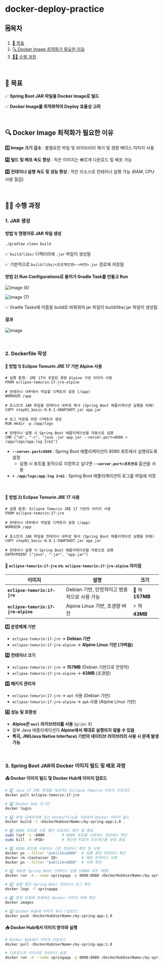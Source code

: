 # docker-deploy-practice

## 🗒️목차
1. [🎯 목표](#-목표)<br>
2. [🔍 Docker Image 최적화가 필요한 이유](#-docker-image-최적화가-필요한-이유)<br>
3. [👩‍💻 수행 과정](#-수행-과정)<br>

<br>

## 🎯 목표
✅ **Spring Boot JAR 파일을 Docker Image로 빌드**  

✅ **Docker Image를 최적화하여 Deploy 효율성 고려**

<br>

## 🔍 Docker Image 최적화가 필요한 이유
**1️⃣ Image 크기 감소** : 불필요한 파일 및 라이브러리 제거 및 경량 베이스 이미지 사용

**2️⃣ 빌드 및 배포 속도 향상** : 작은 이미지는 빠르게 다운로드 및 배포 가능 

**3️⃣ 컨테이너 실행 속도 및 성능 향상** : 적은 리소스로 컨테이너 실행 가능 (RAM, CPU 사용 절감)

<br>

## 👩‍💻 수행 과정
### 1. JAR 생성

#### 방법 1) 명령어로 JAR 파일 생성

```bash
./gradlew clean build
```

✅ `build/libs/` 디렉터리에 `.jar` 파일이 생성됨

✅ 기본적으로 `build/libs/<프로젝트명>-<버전>.jar` 경로에 저장됨

#### 방법 2) Run Configurations로 들어가 Gradle Task를 만들고 Run

![image (6)](https://github.com/user-attachments/assets/a615d728-309a-40b5-bf8c-cf400b5b4a44)

![image (7)](https://github.com/user-attachments/assets/79dec3ea-2065-402b-bcdb-bce6687ac9e9)

✅ Gradle Tasks에 이름을 build로 바꿔줘야 jar 파일이 build/libs/.jar 파일이 생성됨.

#### 결과

![image](https://github.com/user-attachments/assets/cd7626ef-5d87-425d-9ad7-6106e80840a0)

<br>


### 2. Dockerfile 작성
#### 🐋 방법 1) Eclipse Temurin JRE 17 기반 Alpine 사용
```
# 실행 환경: JRE 17이 포함된 경량 Alpine 기반 이미지 사용
FROM eclipse-temurin:17-jre-alpine

# 컨테이너 내부에서 작업할 디렉토리 설정 (/app)
WORKDIR /app

# 호스트의 JAR 파일을 컨테이너 내부로 복사 (Spring Boot 애플리케이션 실행을 위해)
COPY step01_basic-0.0.1-SNAPSHOT.jar app.jar

# 로그 저장을 위한 디렉토리 생성
RUN mkdir -p /app/logs

# 컨테이너 실행 시 Spring Boot 애플리케이션을 자동으로 실행
CMD ["sh", "-c", "java -jar app.jar --server.port=8080 > /app/logs/app.log 2>&1"]
```
- **`--server.port=8080`** : Spring Boot 애플리케이션이 8080 포트에서 실행되도록 설정
    - 실행 시 포트를 동적으로 지정하고 싶다면 **`--server.port=포트번호`** 옵션을 사용
- **`> /app/logs/app.log 2>&1`** : Spring Boot 애플리케이션의 로그를 파일에 저장

<br>

#### 🐋 방법 2) Eclipse Temurin JRE 17 사용
```
# 실행 환경: Eclipse Temurin JRE 17 기반의 이미지 사용
FROM eclipse-temurin:17-jre

# 컨테이너 내부에서 작업할 디렉토리 설정 (/app)
WORKDIR /app

# 호스트의 JAR 파일을 컨테이너 내부로 복사 (Spring Boot 애플리케이션 실행을 위해)
COPY step01_basic-0.0.1-SNAPSHOT.jar app.jar

# 컨테이너 실행 시 Spring Boot 애플리케이션을 자동으로 실행
ENTRYPOINT ["java", "-jar", "app.jar"]
```

#### 🚀 `eclipse-temurin:17-jre` vs. `eclipse-temurin:17-jre-alpine` 차이점
| 이미지 | 설명 | 크기 |
|--------|------|------|
| **`eclipse-temurin:17-jre`** | Debian 기반, 안정적이고 범용적으로 사용 가능 | 🚀 약 **157MB** |
| **`eclipse-temurin:17-jre-alpine`** | Alpine Linux 기반, 초경량 버전 | ⚡ 약 **43MB** |

**1️⃣ 운영체제 기반**
- `eclipse-temurin:17-jre` → **Debian 기반**
- `eclipse-temurin:17-jre-alpine` → **Alpine Linux 기반 (가벼움)**

**2️⃣ 컨테이너 크기**
- `eclipse-temurin:17-jre` → **157MB** (Debian 기반으로 안정적)
- `eclipse-temurin:17-jre-alpine` → **43MB** (초경량)

**3️⃣ 패키지 관리자**
- `eclipse-temurin:17-jre` → `apt` 사용 (Debian 기반)
- `eclipse-temurin:17-jre-alpine` → `apk` 사용 (Alpine Linux 기반)

**4️⃣ 성능 및 호환성**
- **Alpine은 `musl` 라이브러리를 사용** (`glibc` X)
- 일부 Java 애플리케이션이 **Alpine에서 제대로 실행되지 않을 수 있음**
- **특히, JNI(Java Native Interface) 기반의 네이티브 라이브러리 사용 시 문제 발생 가능**

<br>

### 3. Spring Boot JAR의 Docker 이미지 빌드 및 배포 과정

#### 📤 Docker 이미지 빌드 및 Docker Hub에 이미지 업로드

```bash
# 1️⃣ Java 17 JRE 환경을 제공하는 Eclipse Temurin 이미지 다운로드
docker pull eclipse-temurin:17-jre

# 2️⃣ Docker Hub 로그인
docker login

# 3️⃣ 현재 디렉터리에 있는 Dockerfile을 사용하여 Docker 이미지 빌드
docker build -t <DockerHubUserName>/my-spring-app:1.0 .

# 4️⃣ 8080 포트를 사용 중인 프로세스 확인 및 종료
sudo lsof -i :8080        # 8080 포트를 사용하는 프로세스 확인
sudo kill -9 <PID>        # 확인된 PID의 프로세스를 강제 종료

# 5️⃣ 8080 포트를 사용하는 기존 컨테이너 확인 및 삭제
docker ps --filter "publish=8080"  # 실행 중인 컨테이너 확인
docker rm <Container ID>           # 해당 컨테이너 삭제
docker ps --filter "publish=8080"  # 삭제 확인

# 6️⃣ 새로운 Spring Boot 컨테이너 실행 (8080 포트 매핑)
docker run -d --name springapp -p 8080:8080 <DockerHubUserName>/my-spring-app:1.0

# 7️⃣ 실행 중인 Spring Boot 컨테이너 로그 확인
docker logs -f springapp

# 8️⃣ 현재 로컬에 존재하는 Docker 이미지 목록 확인
docker images 

# 9️⃣ Docker Hub에 이미지 푸시 (업로드)
docker push <DockerHubUserName>/my-spring-app:1.0
```

#### 📥 Docker Hub에서 이미지 받아와 실행

```bash
# Docker Hub에서 이미지 다운로드
docker pull <DockerHubUserName>/my-spring-app:1.0

# 다운로드한 이미지로 컨테이너 실행
docker run -d --name springapp -p 8080:8080 <DockerHubUserName>/my-spring-app:1.0
```
